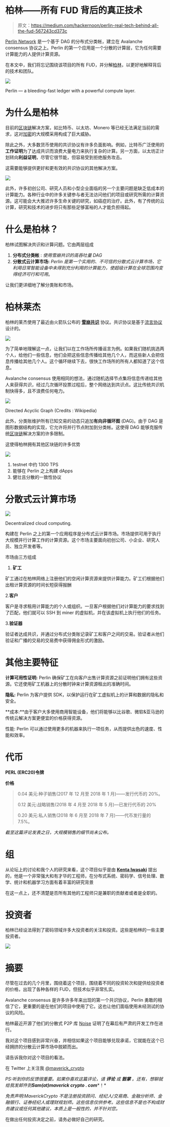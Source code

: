 # 柏林——所有 FUD 背后的真正技术

> 原文：<https://medium.com/hackernoon/perlin-real-tech-behind-all-the-fud-567243cd373c>

[Perlin Network](http://perlin.net/) 是一个基于 DAG 的分布式分类帐，建立在 Avalanche consensus 协议之上。Perlin 的第一个应用是一个分散的计算层，它为任何需要计算能力的人提供计算资源。

在本文中，我们将忘记围绕该项目的所有 FUD，并分解[柏林](https://medium.com/perlin-network)，以更好地解释背后的技术和团队。

![](img/deb1462bfdf881623b4ba4d7b8aa3134.png)

Perlin — a bleeding-fast ledger with a powerful compute layer.

# 为什么是柏林

目前的[区块链](https://hackernoon.com/tagged/blockchain)解决方案，如比特币、以太坊、Monero 等已经无法满足当前的需求，这对[加密](https://hackernoon.com/tagged/crypto)的大规模采用构成了巨大威胁。

除此之外，大多数货币使用的共识协议有许多负面影响。例如，比特币广泛使用的**工作证明**为了达成共识而浪费大量电力来执行复杂的计算。另一方面，以太坊正计划转向**利益证明**，尽管它很节能，但容易受到拒绝服务攻击。

这需要能够提供更好和更有效的共识协议的其他解决方案。

![](img/7171a8fc76c0441dcc3eb47dc1a6eb00.png)

此外，许多初创公司、研究人员和小型企业面临的另一个主要问题是缺乏低成本的计算能力。各种行业中的许多关键参与者无法访问他们的项目或研究所需的计算资源。这可能会大大推迟许多生命关键的研究，如癌症的治疗。此外，有了传统的云计算，研究和技术的进步将只有那些足够富裕的人才能负担得起。

# 什么是柏林？

柏林试图解决共识和计算问题。它由两层组成

1.  **分布式分类帐** : *使用雪崩共识的高吞吐量 DAG*
2.  **分散式云计算市场:** *Perlin 是第一个实用的、不可信的分散式云计算市场，它利用日常智能设备中未得到充分利用的计算能力，使超级计算在全球范围内变得经济可行和可用*。

让我们更详细地了解分类账和市场。

# **柏林莱杰**

柏林的莱杰使用了最近由火箭队公布的 [**雪崩共识**](https://ipfs.io/ipfs/QmUy4jh5mGNZvLkjies1RWM4YuvJh5o2FYopNPVYwrRVGV) 协议。共识协议是基于[流言协议](https://en.wikipedia.org/wiki/Gossip_protocol)设计的。

![](img/27f790e47fade028f3e2b4283a82c4a6.png)

为了简单地理解这一点，让我们以在工作场所传播谣言为例。如果我们随机挑选两个人，给他们一些信息，他们会把这些信息传播给其他几个人，而这些新人会把信息传播给其他几个人。这个循环继续下去，很快工作场所的所有人都知道了这个信息。

Avalanche consensus 使用相同的想法，通过随机选择节点集将信息传递给其他人来获得共识，经过几次循环投票过程后，整个网络达到共识点。这比传统共识机制快得多，且不浪费任何电力。

![](img/b4b1090f7e1cd944c88bcb91a645344c.png)

Directed Acyclic Graph (Credits : Wikipedia)

此外，分类账维护所有已知交易的动态只追加**有向非循环图** (DAG)。由于 DAG 是图形数据结构的实现，它允许将并行节点附加到分类帐。这使得 DAG 能够克服传统[区块链](https://hackernoon.com/tagged/blockchain)解决方案的许多限制。

这使得柏林拥有其他区块链的许多优势

![](img/e44cad36b827df57214e4543ffd1904c.png)

1.  testnet 中约 1300 TPS
2.  能够在 Perlin 之上构建 dApps
3.  健壮且分散的一致性协议

# **分散式云计算市场**

![](img/8b3f2f2342a4f6a6dd1829c5dff32281.png)

Decentralized cloud computing.

构建在 Perlin 之上的第一个应用程序是分布式云计算市场。市场提供可用于执行大规模并行计算工作的计算资源。这个市场主要面向初创公司、小企业、研究人员、独立开发者等。

市场由三方组成

1.  **矿工**

矿工通过在柏林网络上注册他们的空闲计算资源来提供计算能力。矿工们根据他们出租计算资源的时间长短获得报酬

2.**客户**

客户是寻求租用计算能力的个人或组织。一旦客户根据他们对计算能力的要求找到了匹配，他们就可以 SSH 到 miner 的虚拟机，并在该虚拟机上执行他们的任务。

3.**验证器**

验证者达成共识，并通过分布式分类账记录矿工和客户之间的交易。验证者从他们验证和广播的交易的交易费中获得佣金形式的激励。

# 其他主要特征

**计算可用性证明:** Perlin 确保矿工在向客户出售计算资源之前证明他们拥有这些资源。它还使用矿工机器上的分散时钟来计算资源租出的准确时间。

**隐私:** Perlin 为客户提供 SDK，以保护运行在矿工虚拟机上的计算和数据的隐私和安全。

**成本:**由于客户大多使用商用智能设备，他们将能够以比谷歌、微软&亚马逊的传统云解决方案更便宜的价格获得资源。

性能: Perlin 可以通过使用更多的机器来执行一项任务，从而提供出色的速度、性能和效率。

# 代币

**PERL (ERC20)令牌**

**价格**

> 0.04 美元:种子销售(2017 年 12 月至 2018 年 1 月)——发行代币的 20%。
> 
> 0.12 美元:战略销售(2018 年 4 月至 2018 年 5 月)—已发行代币的 20%
> 
> 0.20 美元:私人销售(2018 年 6 月至 2018 年 7 月)——代币发行量的 7.5%。

*截至这篇评论发表之日，大规模销售的细节尚未公布。*

# 组

从论坛上的讨论和我个人的研究来看，这个项目似乎是由 [**Kenta Iwasaki**](https://www.linkedin.com/in/dranithix/) 提出的，他是一个非常强大和有才华的工程师，在分布式系统、密码学、信号处理、数学、统计和机器学习方面有着丰富的研究背景

在这一点上，还不清楚是否所有其他的工程师只是兼职的贡献者或者是全职的。

# 投资者

柏林已经设法得到了密码领域许多大投资者的关注和投资。这些是柏林的一些主要投资者。

![](img/e0d83e28601d9000e0cc8a4f346086bc.png)

# 摘要

尽管在过去的几个月里，围绕着这个项目，围绕着不同的投资轮次和提供给投资者的价格，出现了各种各样的 FUD，但技术似乎非常扎实。

Avalanche consensus 是许多许多年来出现的第一个共识协议，Perlin 勇敢的相信了它，更重要的是在他们的项目中使用了它。这也让他们面临使用未经测试的协议的风险。

柏林最近开源了他们的分散式 P2P 库 [Noise](https://github.com/perlin-network/noise) 证明了在幕后有严肃的开发工作在进行。

我对这个项目感到非常兴奋，并相信如果这个项目能够兑现承诺，它就能在这个已经拥挤的分散云计算市场中脱颖而出。

请告诉我你对这个项目的看法。

在 Twitter 上关注我 [@maverick_crypto](https://twitter.com/maverick_crypto)

*PS:听到你的反馈很重要。如果你喜欢这篇评论，请* ***评论*** *或* ***鼓掌*** *。还有，想聊就给我发邮件到****Sam(at)maverick crypto . com****！*

*免责声明:MaverickCrypto 不是注册投资顾问、经纪人/交易商、金融分析师、金融银行、证券经纪人或理财规划师。这些信息仅供参考。这些信息不是也不构成财务建议或任何其他建议，本质上是一般性的，并不针对您。*

在做出任何投资决定之前，请务必做好自己的研究。